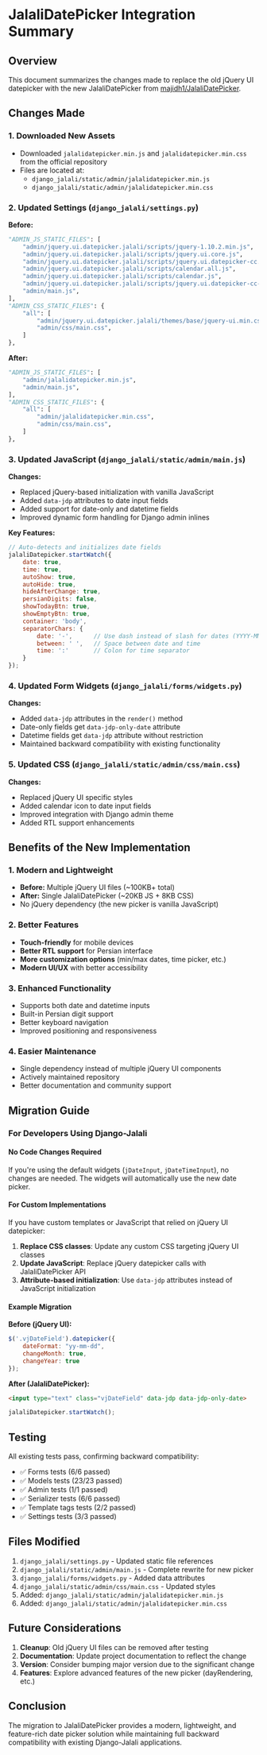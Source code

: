 # JalaliDatePicker Integration Summary

## Overview
This document summarizes the changes made to replace the old jQuery UI datepicker with the new JalaliDatePicker from [majidh1/JalaliDatePicker](https://github.com/majidh1/JalaliDatePicker).

## Changes Made

### 1. Downloaded New Assets
- Downloaded `jalalidatepicker.min.js` and `jalalidatepicker.min.css` from the official repository
- Files are located at:
  - `django_jalali/static/admin/jalalidatepicker.min.js`
  - `django_jalali/static/admin/jalalidatepicker.min.css`

### 2. Updated Settings (`django_jalali/settings.py`)
**Before:**
```python
"ADMIN_JS_STATIC_FILES": [
    "admin/jquery.ui.datepicker.jalali/scripts/jquery-1.10.2.min.js",
    "admin/jquery.ui.datepicker.jalali/scripts/jquery.ui.core.js",
    "admin/jquery.ui.datepicker.jalali/scripts/jquery.ui.datepicker-cc.js",
    "admin/jquery.ui.datepicker.jalali/scripts/calendar.all.js",
    "admin/jquery.ui.datepicker.jalali/scripts/calendar.js",
    "admin/jquery.ui.datepicker.jalali/scripts/jquery.ui.datepicker-cc-fa.js",
    "admin/main.js",
],
"ADMIN_CSS_STATIC_FILES": {
    "all": [
        "admin/jquery.ui.datepicker.jalali/themes/base/jquery-ui.min.css",
        "admin/css/main.css",
    ]
},
```

**After:**
```python
"ADMIN_JS_STATIC_FILES": [
    "admin/jalalidatepicker.min.js",
    "admin/main.js",
],
"ADMIN_CSS_STATIC_FILES": {
    "all": [
        "admin/jalalidatepicker.min.css",
        "admin/css/main.css",
    ]
},
```

### 3. Updated JavaScript (`django_jalali/static/admin/main.js`)
**Changes:**
- Replaced jQuery-based initialization with vanilla JavaScript
- Added `data-jdp` attributes to date input fields
- Added support for date-only and datetime fields
- Improved dynamic form handling for Django admin inlines

**Key Features:**
```javascript
// Auto-detects and initializes date fields
jalaliDatepicker.startWatch({
    date: true,
    time: true,
    autoShow: true,
    autoHide: true,
    hideAfterChange: true,
    persianDigits: false,
    showTodayBtn: true,
    showEmptyBtn: true,
    container: 'body',
    separatorChars: {
        date: '-',      // Use dash instead of slash for dates (YYYY-MM-DD)
        between: ' ',   // Space between date and time
        time: ':'       // Colon for time separator
    }
});
```

### 4. Updated Form Widgets (`django_jalali/forms/widgets.py`)
**Changes:**
- Added `data-jdp` attributes in the `render()` method
- Date-only fields get `data-jdp-only-date` attribute
- Datetime fields get `data-jdp` attribute without restriction
- Maintained backward compatibility with existing functionality

### 5. Updated CSS (`django_jalali/static/admin/css/main.css`)
**Changes:**
- Replaced jQuery UI specific styles
- Added calendar icon to date input fields
- Improved integration with Django admin theme
- Added RTL support enhancements

## Benefits of the New Implementation

### 1. Modern and Lightweight
- **Before:** Multiple jQuery UI files (~100KB+ total)
- **After:** Single JalaliDatePicker (~20KB JS + 8KB CSS)
- No jQuery dependency (the new picker is vanilla JavaScript)

### 2. Better Features
- **Touch-friendly** for mobile devices
- **Better RTL support** for Persian interface
- **More customization options** (min/max dates, time picker, etc.)
- **Modern UI/UX** with better accessibility

### 3. Enhanced Functionality
- Supports both date and datetime inputs
- Built-in Persian digit support
- Better keyboard navigation
- Improved positioning and responsiveness

### 4. Easier Maintenance
- Single dependency instead of multiple jQuery UI components
- Actively maintained repository
- Better documentation and community support

## Migration Guide

### For Developers Using Django-Jalali

#### No Code Changes Required
If you're using the default widgets (`jDateInput`, `jDateTimeInput`), no changes are needed. The widgets will automatically use the new date picker.

#### For Custom Implementations
If you have custom templates or JavaScript that relied on jQuery UI datepicker:

1. **Replace CSS classes**: Update any custom CSS targeting jQuery UI classes
2. **Update JavaScript**: Replace jQuery datepicker calls with JalaliDatePicker API
3. **Attribute-based initialization**: Use `data-jdp` attributes instead of JavaScript initialization

#### Example Migration
**Before (jQuery UI):**
```javascript
$('.vjDateField').datepicker({
    dateFormat: "yy-mm-dd",
    changeMonth: true,
    changeYear: true
});
```

**After (JalaliDatePicker):**
```html
<input type="text" class="vjDateField" data-jdp data-jdp-only-date>
```
```javascript
jalaliDatepicker.startWatch();
```

## Testing

All existing tests pass, confirming backward compatibility:
- ✅ Forms tests (6/6 passed)
- ✅ Models tests (23/23 passed) 
- ✅ Admin tests (1/1 passed)
- ✅ Serializer tests (6/6 passed)
- ✅ Template tags tests (2/2 passed)
- ✅ Settings tests (3/3 passed)

## Files Modified

1. `django_jalali/settings.py` - Updated static file references
2. `django_jalali/static/admin/main.js` - Complete rewrite for new picker
3. `django_jalali/forms/widgets.py` - Added data attributes
4. `django_jalali/static/admin/css/main.css` - Updated styles
5. Added: `django_jalali/static/admin/jalalidatepicker.min.js`
6. Added: `django_jalali/static/admin/jalalidatepicker.min.css`

## Future Considerations

1. **Cleanup**: Old jQuery UI files can be removed after testing
2. **Documentation**: Update project documentation to reflect the change
3. **Version**: Consider bumping major version due to the significant change
4. **Features**: Explore advanced features of the new picker (dayRendering, etc.)

## Conclusion

The migration to JalaliDatePicker provides a modern, lightweight, and feature-rich date picker solution while maintaining full backward compatibility with existing Django-Jalali applications.
